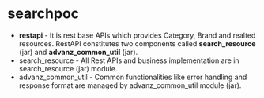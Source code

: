 # searchpoc
- **restapi** - It is rest base APIs which provides Category, Brand and realted resources. RestAPI constitutes two components called **search_resource** (jar) and **advanz_common_util** (jar).
- search_resource - All Rest APIs and business implementation are in search_resource (jar) module.
- advanz_common_util - Common functionalities like error handling and response format are managed by advanz_common_util module (jar).
